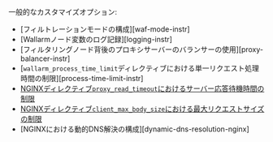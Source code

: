一般的なカスタマイズオプション:

* [フィルトレーションモードの構成][waf-mode-instr]
* [Wallarmノード変数のログ記録][logging-instr]
* [フィルタリングノード背後のプロキシサーバーのバランサーの使用][proxy-balancer-instr]
* [`wallarm_process_time_limit`ディレクティブにおける単一リクエスト処理時間の制限][process-time-limit-instr]
* [NGINXディレクティブ`proxy_read_timeout`におけるサーバー応答待機時間の制限](https://nginx.org/en/docs/http/ngx_http_proxy_module.html#proxy_read_timeout)
* [NGINXディレクティブ`client_max_body_size`における最大リクエストサイズの制限](https://nginx.org/en/docs/http/ngx_http_core_module.html#client_max_body_size)
* [NGINXにおける動的DNS解決の構成][dynamic-dns-resolution-nginx]